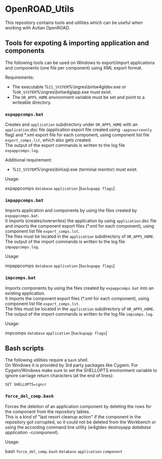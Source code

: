 # OpenROAD_Utils

This repository contains tools and utilities which can be useful when working with Actian OpenROAD.

## Tools for expoting & importing application and components ##

The following tools can be used on Windows to export/import applications and components (one file per component) using XML export format.

Requirements:

- The executable %`II_SYSTEM`%\ingres\bin\w4gldev.exe or %`OR_SYSTEM`%\ingres\bin\w4glapp.exe must exist.
- The `OR_APPS_HOME` environment variable must be set and point to a writeable directory.

### `expappcomps.bat` ###

Creates and `application` subdirectory under `OR_APPS_HOME` with an `application`.dsc file (application export file created using `-appsourceonly` flag) and *.xml export file for each component, using component list file `export_comps.lst`, which also gets created.  
The output of the export commands is written to the log file `expappcomps.log`. 

Additional requirement:

- %`II_SYSTEM`%\ingres\bin\sql.exe (terminal monitor) must exist.

Usage:

expappcomps `database` `application` [`backupapp flags`]

### `impappcomps.bat` ###

Imports application and components by using the files created by `expappcomps.bat`.  
It imports (creates/overwrites) the application by using `application`.dsc file and imports the component export files (*.xml for each component), using component list file `export_comps.lst`.  
The files must be located in the `application` subdirectory of `OR_APPS_HOME`.  
The output of the import commands is written to the log file `impappcomps.log`. 

Usage:

impappcomps `database` `application` [`backupapp flags`]

### `impcomps.bat` ###

Imports components by using the files created by `expappcomps.bat` into an existing application.  
It imports the component export files (*.xml for each component), using component list file `export_comps.lst`.  
The files must be located in the `application` subdirectory of `OR_APPS_HOME`.  
The output of the import commands is written to the log file `impcomps.log`. 

Usage:

impcomps `database` `application` [`backupapp flags`]

## Bash scripts ##

The following utilities require a `bash` shell.  
On Windows it is provided by 3rd party packages like Cygwin.
For Cygwin/Windows make sure to set the SHELLOPTS environment variable to ignore carriage return characters (at the end of lines):

    SET SHELLOPTS=igncr

### `force_del_comp.bash` ###

Forces the deletion of an application component by deleting the rows for the component from the repository tables.  
This is a kind of "last resort cleanup action" if the component in the repository got corrupted, so it could not be deleted from the Workbench or using the according command line utility (w4gldev destroyapp *database* *application* -c*component*).

Usage:

bash `force_del_comp.bash` `database` `application` `component`

